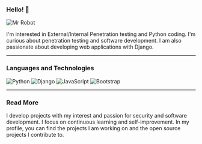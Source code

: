 ### Hello! 👋

![Mr Robot](https://media.giphy.com/media/WiM5K1e9MtEic/giphy.gif)

I'm interested in External/Internal Penetration testing and Python coding. I'm curious about penetration testing and software development. I am also passionate about developing web applications with Django.

---

### Languages and Technologies

![Python](https://img.shields.io/badge/-Python-3776AB?style=flat-square&logo=python&logoColor=white)
![Django](https://img.shields.io/badge/-Django-092E20?style=flat-square&logo=django&logoColor=white)
![JavaScript](https://img.shields.io/badge/-JavaScript-F7DF1E?style=flat-square&logo=javascript&logoColor=black)
![Bootstrap](https://img.shields.io/badge/-Bootstrap-563D7C?style=flat-square&logo=bootstrap&logoColor=white)

---

### Read More 

I develop projects with my interest and passion for security and software development. I focus on continuous learning and self-improvement. In my profile, you can find the projects I am working on and the open source projects I contribute to.
